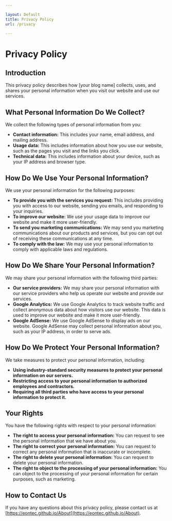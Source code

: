 ```yaml
---

layout: Default
title: Privacy Policy
url: /privacy

---
```


# Privacy Policy

## Introduction

This privacy policy describes how [your blog name] collects, uses, and shares your personal information when you visit our website and use our services.

## What Personal Information Do We Collect?

We collect the following types of personal information from you:

* **Contact information:** This includes your name, email address, and mailing address.
* **Usage data:** This includes information about how you use our website, such as the pages you visit and the links you click.
* **Technical data:** This includes information about your device, such as your IP address and browser type.

## How Do We Use Your Personal Information?

We use your personal information for the following purposes:

* **To provide you with the services you request:** This includes providing you with access to our website, sending you emails, and responding to your inquiries.
* **To improve our website:** We use your usage data to improve our website and make it more user-friendly.
* **To send you marketing communications:** We may send you marketing communications about our products and services, but you can opt out of receiving these communications at any time.
* **To comply with the law:** We may use your personal information to comply with applicable laws and regulations.

## How Do We Share Your Personal Information?

We may share your personal information with the following third parties:

* **Our service providers:** We may share your personal information with our service providers who help us operate our website and provide our services.
* **Google Analytics:** We use Google Analytics to track website traffic and collect anonymous data about how visitors use our website. This data is used to improve our website and make it more user-friendly.
* **Google AdSense:** We use Google AdSense to display ads on our website. Google AdSense may collect personal information about you, such as your IP address, in order to serve ads.

## How Do We Protect Your Personal Information?

We take measures to protect your personal information, including:

* **Using industry-standard security measures to protect your personal information on our servers.**
* **Restricting access to your personal information to authorized employees and contractors.**
* **Requiring all third parties who have access to your personal information to protect it.**

## Your Rights

You have the following rights with respect to your personal information:

* **The right to access your personal information:** You can request to see the personal information that we have about you.
* **The right to correct your personal information:** You can request to correct any personal information that is inaccurate or incomplete.
* **The right to delete your personal information:** You can request to delete your personal information.
* **The right to object to the processing of your personal information:** You can object to the processing of your personal information for certain purposes, such as marketing.

## How to Contact Us

If you have any questions about this privacy policy, please contact us at [https://eontec.github.io/About](https://eontec.github.io/About).